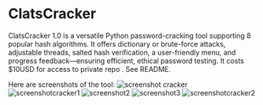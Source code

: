 # ClatsCracker
ClatsCracker 1.0 is a versatile Python password-cracking tool supporting 8 popular hash algorithms. It offers dictionary or brute-force attacks, adjustable threads, salted hash verification, a user-friendly menu, and progress feedback—ensuring efficient, ethical password testing. It costs $10USD for access to private repo . See README.

Here are screenshots of the tool:
![screenshot cracker](https://github.com/user-attachments/assets/ae714282-cbf4-4f7c-a965-581f6c420208)
![screenshotcracker1](https://github.com/user-attachments/assets/897ffc71-e740-4833-9f31-a81e55cdc83a)
![screenshot2](https://github.com/user-attachments/assets/2ee5eb43-bcae-4fea-a3f7-47101eb1d6c3)
![screenshot3](https://github.com/user-attachments/assets/f60ba58e-da49-4d49-80a3-50e142889b0c)
![screenshotcracker2](https://github.com/user-attachments/assets/0956ae56-8457-4b8f-ac57-59dc10f54662)
